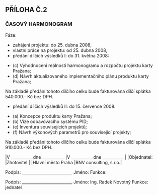 ## PŘÍLOHA Č.2

### ČASOVÝ HARMONOGRAM

Fáze:
- zahájení projektu: do 25. dubna 2008,
- vlastní práce na projektu: od 25. dubna 2008,
- předání dílčích výsledků I: do 31. května 2008:
 * (c) Vyhodnocení reálnosti harmonogramu a rozpočtu projektu karty Pražana;
 * (d) Návrh aktualizovaného implementačního plánu produktu karty Pražana;

Na základě předání tohoto dílčího celku bude fakturována dílčí splátka 540.000.- Kč bez DPH.

- předání dílčích výsledků II: do 15. července 2008.
 * (a) Koncepce produktu karty Pražana;
 * (b) Vize odbavovacího systému PID;
 * (e) Inventura souvisejících projektů;
 * (f) Návrh výkonových parametrů pro související projekty;

Na základě předání tohoto dílčího celku bude fakturována dílčí splátka 910.000.- Kč bez DPH.

|V ___________dne ___________ |V ___________dne ___________|
|Objednatel: |Zhotovitel:|
|Hlavní město Praha |BNV consulting, s.r.o.|

Podpis: _________________________
Jméno:
Funkce: 

Podpis: _________________________
Jméno: Ing. Radek Novotný
Funkce: jednatel
